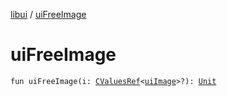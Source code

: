 [libui](index.md) / [uiFreeImage](./ui-free-image.md)

# uiFreeImage

`fun uiFreeImage(i: `[`CValuesRef`](../kotlinx.cinterop/-c-values-ref/index.md)`<`[`uiImage`](ui-image.md)`>?): `[`Unit`](https://kotlinlang.org/api/latest/jvm/stdlib/kotlin/-unit/index.html)
